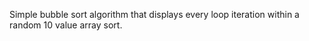Simple bubble sort algorithm that displays every loop iteration within a random 10 value array sort.